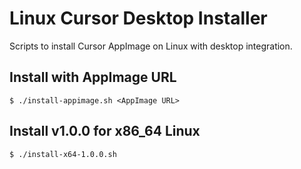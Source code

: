 # Linux Cursor Desktop Installer

Scripts to install Cursor AppImage on Linux with desktop integration.

## Install with AppImage URL

```shell
$ ./install-appimage.sh <AppImage URL>
```

## Install v1.0.0 for x86_64 Linux

```shell
$ ./install-x64-1.0.0.sh
```
